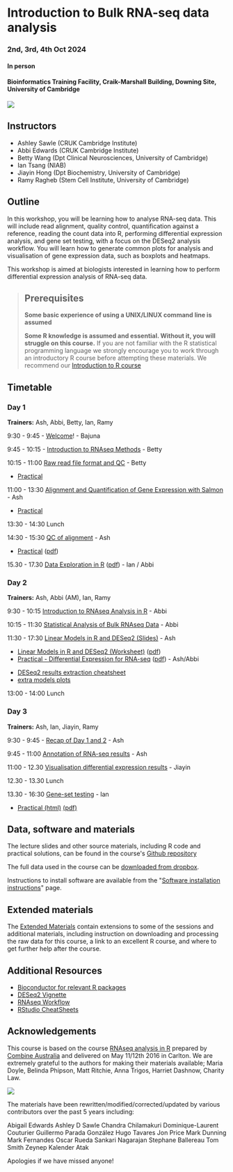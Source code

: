 # Introduction to Bulk RNA-seq data analysis
### 2nd, 3rd, 4th Oct 2024
#### In person
#### Bioinformatics Training Facility, Craik-Marshall Building, Downing Site, University of Cambridge

![](Bulk_RNAseq_Course_Base/images/CRUK_Cambridge_Major_Centre_logo.jpg)

## Instructors

* Ashley Sawle (CRUK Cambridge Institute)
* Abbi Edwards (CRUK Cambridge Institute)
* Betty Wang (Dpt Clinical Neurosciences, University of Cambridge)
* Ian Tsang (NIAB)
* Jiayin Hong (Dpt Biochemistry, University of Cambridge)
* Ramy Ragheb (Stem Cell Institute, University of Cambridge)

## Outline

In this workshop, you will be learning how to analyse RNA-seq data. This will
include read alignment, quality control, quantification against a reference,
reading the count data into R, performing differential expression analysis, and
gene set testing, with a focus on the DESeq2 analysis workflow. You will learn
how to generate common plots for analysis and visualisation of gene expression
data, such as boxplots and heatmaps.

This workshop is aimed at biologists interested in learning how to perform
differential expression analysis of RNA-seq data.

> ## Prerequisites
>
> __**Some basic experience of using a UNIX/LINUX command line is assumed**__
>
> __**Some R knowledge is assumed and essential. Without it, you will struggle on this course.**__
> If you are not familiar with the R statistical programming language we
> strongly encourage you to work through an introductory R course before
> attempting these materials.
> We recommend our [Introduction to R course](https://bioinformatics-core-shared-training.github.io/r-intro/)

## Timetable

### Day 1

**Trainers:** Ash, Abbi, Betty, Ian, Ramy

9:30 - 9:45 - [Welcome](https://docs.google.com/presentation/d/13mwQfPCpYzj0iz5EyTQHXRd1KNwfds2ILdY8EiK2020/edit?usp=sharing)! - Bajuna

9:45 - 10:15 - [Introduction to RNAseq Methods](Bulk_RNAseq_Course_Base/Markdowns/01_Introduction_to_RNAseq_Methods.html) - Betty

10:15 - 11:00 [Raw read file format and QC](Bulk_RNAseq_Course_Base/Markdowns/02_FastQC_introduction.html) - Betty

  - [Practical](Bulk_RNAseq_Course_Base/Markdowns/02_FastQC_practical.html)
  <!-- - [Practical solutions](Bulk_RNAseq_Course_Base/Markdowns/02_FastQC_solutions.html) -->

11:00 - 13:30 [Alignment and Quantification of Gene Expression with Salmon](Bulk_RNAseq_Course_Base/Markdowns/03_Quantification_with_Salmon_introduction.html) - Ash

  - [Practical](Bulk_RNAseq_Course_Base/Markdowns/03_Quantification_with_Salmon_practical.html)  
  <!-- - [Practical solutions](Bulk_RNAseq_Course_Base/Markdowns/03_Quantification_with_Salmon_solutions.html) -->

13:30 - 14:30 Lunch

14:30 - 15:30 [QC of alignment](Bulk_RNAseq_Course_Base/Markdowns/04_Quality_Control_introduction.html) - Ash

  - [Practical](Bulk_RNAseq_Course_Base/Markdowns/04_Quality_Control_practical.html) ([pdf](Bulk_RNAseq_Course_Base/Markdowns/04_Quality_Control_practical.pdf))  
  <!-- - [Practical solutions](Bulk_RNAseq_Course_Base/Markdowns/04_Quality_Control_solutions.html) ([pdf](Bulk_RNAseq_Course_Base/Markdowns/04_Quality_Control_solutions.pdf)) -->

15.30 - 17.30 [Data Exploration in R](Bulk_RNAseq_Course_Base/Markdowns/05_Data_Exploration.html) ([pdf](Bulk_RNAseq_Course_Base/Markdowns/05_Data_Exploration.pdf)) - Ian / Abbi

  <!-- - [Practical solutions](Bulk_RNAseq_Course_Base/Markdowns/05_Data_Exploration_solutions.html) ([pdf](Bulk_RNAseq_Course_Base/Markdowns/05_Data_Exploration_solutions.pdf)) -->
  <!-- - [Live Script](live_scripts/20240621_initial_exploration.R) -->


### Day 2

**Trainers:** Ash, Abbi (AM), Ian, Ramy

9:30 - 10:15  [Introduction to RNAseq Analysis in R](Bulk_RNAseq_Course_Base/Markdowns/06_Introduction_to_RNAseq_Analysis_in_R.html) - Abbi

10:15 - 11:30 [Statistical Analysis of Bulk RNAseq Data](Bulk_RNAseq_Course_Base/additional_scripts_and_materials/RNA-seq_stats.pdf) - Abbi

11:30 - 17:30 [Linear Models in R and DESeq2 (Slides)](Bulk_RNAseq_Course_Base/additional_scripts_and_materials/Statistical_models_in_R_DESeq2.pdf) - Ash

  -  [Linear Models in R and DESeq2 (Worksheet)](Bulk_RNAseq_Course_Base/Markdowns/07_Linear_Models.html) ([pdf](Bulk_RNAseq_Course_Base/Markdowns/07_Linear_Models.pdf))  
  - [Practical - Differential Expression for RNA-seq](Bulk_RNAseq_Course_Base/Markdowns/08_DE_analysis_with_DESeq2.html) ([pdf](Bulk_RNAseq_Course_Base/Markdowns/08_DE_analysis_with_DESeq2.pdf)) - Ash/Abbi
  <!-- - [practical solutions](Bulk_RNAseq_Course_Base/Markdowns/08_DE_analysis_with_DESeq2_solutions.html) ([pdf](Bulk_RNAseq_Course_Base/Markdowns/08_DE_analysis_with_DESeq2_solutions.pdf)) -->
  <!-- - [live script](live_scripts/DESeq2_script.R)  -->
  - [DESeq2 results extraction cheatsheet](Bulk_RNAseq_Course_Base/additional_scripts_and_materials/DESeq2_results_cheatsheet.pdf)
  - [extra models plots](Bulk_RNAseq_Course_Base/additional_scripts_and_materials/Expl_all.pdf)


13:00 - 14:00 Lunch


### Day 3

**Trainers:** Ash, Ian, Jiayin, Ramy

9:30 - 9:45 - [Recap of Day 1 and 2](Bulk_RNAseq_Course_Base/additional_scripts_and_materials/Analysis_of_RNA-seq_data_day3recap.pdf) - Ash

9:45 - 11:00 [Annotation of RNA-seq results](Bulk_RNAseq_Course_Base/Markdowns/09_Annotation.html) - Ash
  <!-- - [live script](live_scripts/visualisation.R) -->

11:00 - 12.30 [Visualisation differential expression results](Bulk_RNAseq_Course_Base/Markdowns/10_Data_Visualisation.html) - Jiayin
  <!-- - [practical solutions](Bulk_RNAseq_Course_Base/Markdowns/10_Data_Visualisation_solutions.html) -->
  <!-- - [live script](live_scripts/visualisation.R) -->

12.30 - 13.30 Lunch

13.30 - 16:30  [Gene-set testing](Bulk_RNAseq_Course_Base/Markdowns/11_Gene_set_testing_introduction.html) - Ian
   - [Practical (html)](Bulk_RNAseq_Course_Base/Markdowns/11_Gene_set_testing.html) [(pdf)](Bulk_RNAseq_Course_Base/Markdowns/11_Gene_set_testing.pdf)
  <!-- - [Practical solutions (html)](Bulk_RNAseq_Course_Base/Markdowns/11_Gene_set_testing_solutions.html) (pdf)](Bulk_RNAseq_Course_Base/Markdowns/11_Gene_set_testing_solutions.pdf) -->
  <!-- - [Live Script](live_scripts/gene_set_testing.R) -->


## Data, software and materials

The lecture slides and other source materials, including R code and
practical solutions, can be found in the course's [Github
repository](https://github.com/bioinformatics-core-shared-training/Bulk_RNASeq_Course_March23)

The full data used in the course can be [downloaded from dropbox](https://www.dropbox.com/sh/sz44que2vha44xw/AABISE1DdBSS6s_zLoW1vuCGa?st=z95zfjyg&dl=0). 

Instructions to install software are available from the "[Software installation instructions](Bulk_RNAseq_Course_Base/Markdowns/setup.html)" page.

## Extended materials

The [Extended Materials](Extended_index.md) contain extensions to some of the
sessions and additional materials, including instruction on downloading and
processing the raw data for this course, a link to an excellent R course, and
where to get further help after the course.

## Additional Resources

* [Bioconductor for relevant R packages](https://bioconductor.org/)
* [DESeq2 Vignette](https://bioconductor.org/packages/release/bioc/vignettes/DESeq2/inst/doc/DESeq2.html)  
* [RNAseq Workflow](http://master.bioconductor.org/packages/release/workflows/vignettes/rnaseqGene/inst/doc/rnaseqGene.html)  
* [RStudio CheatSheets](https://rstudio.com/resources/cheatsheets/)

## Acknowledgements

This course is based on the course [RNAseq analysis in
R](http://combine-australia.github.io/2016-05-11-RNAseq/) prepared by [Combine
Australia](https://combine.org.au/) and delivered on May 11/12th 2016 in
Carlton. We are extremely grateful to the authors for making their materials
available; Maria Doyle, Belinda Phipson, Matt Ritchie, Anna Trigos, Harriet
Dashnow, Charity Law.

![](Bulk_RNAseq_Course_Base/images/combine_banner_small.png)

The materials have been rewritten/modified/corrected/updated by various
contributors over the past 5 years including:

Abigail Edwards
Ashley D Sawle
Chandra Chilamakuri
Dominique-Laurent Couturier
Guillermo Parada González
Hugo Tavares
Jon Price
Mark Dunning
Mark Fernandes
Oscar Rueda
Sankari Nagarajan
Stephane Ballereau
Tom Smith
Zeynep Kalender Atak

Apologies if we have missed anyone!
